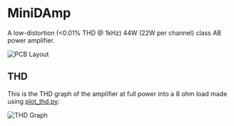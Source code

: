 # MiniDAmp

A low-distortion (<0.01% THD @ 1kHz) 44W (22W per channel) class AB power amplifier.

![PCB Layout](http://i.imgur.com/4RheyLf.png)

## THD

This is the THD graph of the amplifier at full power into a 8 ohm load made using [plot_thd.py](https://gist.github.com/nathanpc/464b65f48d494179be13):

![THD Graph](http://i.imgur.com/bNFl9xy.png)
